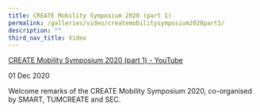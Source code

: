 ```yaml
---
title: CREATE Mobility Symposium 2020 (part 1)
permalink: /galleries/video/createmobilitysymposium2020part1/
description: ""
third_nav_title: Video
---
```

[CREATE Mobility Symposium 2020 (part 1) - YouTube](https://www.youtube.com/embed/kpkGhOzWM4Y?html5=1&rel=0)

01 Dec 2020

Welcome remarks of the CREATE Mobility Symposium 2020, co-organised by SMART, TUMCREATE and SEC.